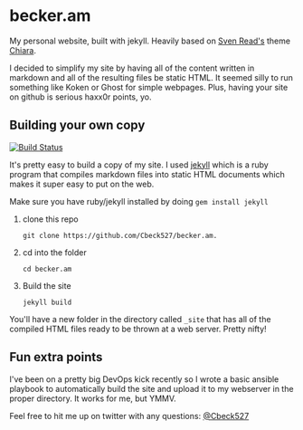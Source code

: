 becker.am
=========

My personal website, built with jekyll. Heavily based on [Sven
Read's](http://www.svenread.com/) theme
[Chiara](http://www.svenread.com/chiara/).

I decided to simplify my site by having all of the content written in markdown
and all of the resulting files be static HTML. It seemed silly to run something
like Koken or Ghost for simple webpages. Plus, having your site on github is
serious haxx0r points, yo.


## Building your own copy

[![Build Status](https://travis-ci.org/Cbeck527/becker.am.svg?branch=master)](https://travis-ci.org/Cbeck527/becker.am)

It's pretty easy to build a copy of my site. I used
[jekyll](http://jekyllrb.com/) which is a ruby program that compiles markdown
files into static HTML documents which makes it super easy to put on the web.

Make sure you have ruby/jekyll installed by doing `gem install jekyll`

1. clone this repo

   `git clone https://github.com/Cbeck527/becker.am.`

2. cd into the folder

    `cd becker.am`

3. Build the site

   `jekyll build`

You'll have a new folder in the directory called `_site` that has all of the
compiled HTML files ready to be thrown at a web server. Pretty nifty!

## Fun extra points

I've been on a pretty big DevOps kick recently so I wrote a basic ansible
playbook to automatically build the site and upload it to my webserver in the
proper directory. It works for me, but YMMV.

Feel free to hit me up on twitter with any questions:
[@Cbeck527](https://twitter.com/cbeck527)
